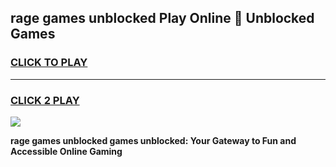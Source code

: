 
## rage games unblocked Play Online 👋 Unblocked Games
<h3>
<a href="https://premium.freeplayer.one?title=rage_games_unblocked&ref=19F">CLICK TO PLAY</a></h3>
<hr>

<h3>
<a href="https://premium.freeplayer.one?title=rage_games_unblocked&ref=19F">CLICK 2 PLAY</a>
  
</h3>

<a href="https://premium.freeplayer.one?title=rage_games_unblocked&ref=19F"><img src="https://clearcache.store/games.png"></a>


**rage games unblocked games unblocked: Your Gateway to Fun and Accessible Online Gaming**
